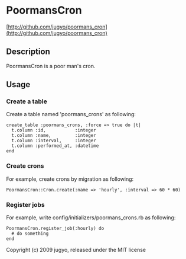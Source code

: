 # PoormansCron

[http://github.com/jugyo/poormans_cron](http://github.com/jugyo/poormans_cron)

## Description

PoormansCron is a poor man's cron.

## Usage

### Create a table

Create a table named 'poormans_crons' as following:

    create_table :poormans_crons, :force => true do |t|
      t.column :id,           :integer
      t.column :name,         :integer
      t.column :interval,     :integer
      t.column :performed_at, :datetime
    end

### Create crons

For example, create crons by migration as following:

    PoormansCron::Cron.create(:name => 'hourly', :interval => 60 * 60)

### Register jobs

For example, write config/initializers/poormans_crons.rb as following:

    PoormansCron.register_job(:hourly) do
      # do something
    end

Copyright (c) 2009 jugyo, released under the MIT license
